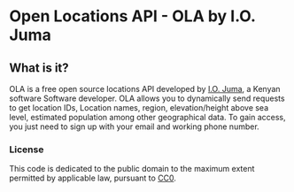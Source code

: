 

# Open Locations API - OLA by I.O. Juma

## What is it?

OLA is a free open source locations API developed by [I.O. Juma](http://ola-ola.apps.us-east-1.starter.openshift-online.com/about), a Kenyan software Software developer. OLA allows you to dynamically send requests to get location IDs, Location names, region, elevation/height above sea level, estimated population among other geographical data. To gain access, you just need to sign up with your email and working phone number.


### License

This code is dedicated to the public domain to the maximum extent permitted by applicable law, pursuant to [CC0](http://creativecommons.org/publicdomain/zero/1.0/).
